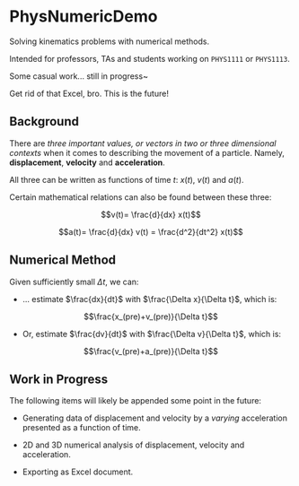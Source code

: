 # PhysNumericDemo
Solving kinematics problems with numerical methods.

Intended for professors, TAs and students working on `PHYS1111` or `PHYS1113`.

Some casual work... still in progress~

Get rid of that Excel, bro. This is the future!

## Background

There are *three important values, or vectors in two or three dimensional contexts* when it comes to describing the movement of a particle. Namely, **displacement**, **velocity** and **acceleration**.

All three can be written as functions of time $t$: $x(t)$, $v(t)$ and $a(t)$.

Certain mathematical relations can also be found between these three:

$$v(t)= \frac{d}{dx} x(t)$$

$$a(t)= \frac{d}{dx} v(t) = \frac{d^2}{dt^2} x(t)$$

## Numerical Method

Given sufficiently small $\Delta t$, we can:

+ ... estimate $\frac{dx}{dt}$ with $\frac{\Delta x}{\Delta t}$, which is:

$$\frac{x_(pre)+v_(pre)}{\Delta t}$$

+ Or, estimate $\frac{dv}{dt}$ with $\frac{\Delta v}{\Delta t}$, which is:

$$\frac{v_(pre)+a_(pre)}{\Delta t}$$

## Work in Progress

The following items will likely be appended some point in the future:

+ Generating data of displacement and velocity by a *varying* acceleration presented as a function of time.

+ 2D and 3D numerical analysis of displacement, velocity and acceleration.

+ Exporting as Excel document.
